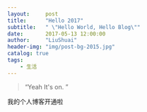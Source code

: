 ```yaml
---
layout:     post
title:      "Hello 2017"
subtitle:   " \"Hello World, Hello Blog\""
date:       2017-05-13 12:00:00
author:     "LiuShuai"
header-img: "img/post-bg-2015.jpg"
catalog: true
tags:
    - 生活
---
```


> “Yeah It's on. ”


我的个人博客开通啦

